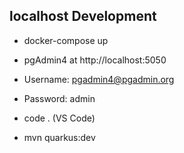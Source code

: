 ## localhost Development

* docker-compose up

* pgAdmin4 at 
http://localhost:5050

* Username: pgadmin4@pgadmin.org
* Password: admin

* code .   (VS Code)
* mvn quarkus:dev






